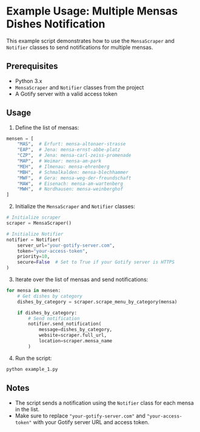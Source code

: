 # Example Usage: Multiple Mensas Dishes Notification

This example script demonstrates how to use the `MensaScraper` and `Notifier` classes to send notifications for multiple mensas.

## Prerequisites

- Python 3.x
- `MensaScraper` and `Notifier` classes from the project
- A Gotify server with a valid access token

## Usage

1. Define the list of mensas:

```python
mensen = [
    "MAS",  # Erfurt: mensa-altonaer-strasse
    "EAP",  # Jena: mensa-ernst-abbe-platz
    "CZP",  # Jena: mensa-carl-zeiss-promenade
    "MAP",  # Weimar: mensa-am-park
    "MEH",  # Ilmenau: mensa-ehrenberg
    "MBH",  # Schmalkalden: mensa-blechhammer
    "MWF",  # Gera: mensa-weg-der-freundschaft
    "MAW",  # Eisenach: mensa-am-wartenberg
    "MWH",  # Nordhausen: mensa-weinberghof
]
```

2. Initialize the `MensaScraper` and `Notifier` classes:

```python
# Initialize scraper
scraper = MensaScraper()

# Initialize Notifier
notifier = Notifier(
    server_url="your-gotify-server.com",
    token="your-access-token",
    priority=10,
    secure=False  # Set to True if your Gotify server is HTTPS
)
```

3. Iterate over the list of mensas and send notifications:

```python
for mensa in mensen:
    # Get dishes by category
    dishes_by_category = scraper.scrape_menu_by_category(mensa)

    if dishes_by_category:
        # Send notification
        notifier.send_notification(
            message=dishes_by_category,
            website=scraper.full_url,
            location=scraper.mensa_name
        )
```

4. Run the script:

```bash
python example_1.py
```

## Notes

- The script sends a notification using the `Notifier` class for each mensa in the list.
- Make sure to replace `"your-gotify-server.com"` and `"your-access-token"` with your Gotify server URL and access token.
